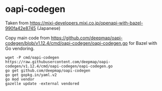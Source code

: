 # oapi-codegen

Taken from https://mixi-developers.mixi.co.jp/openapi-with-bazel-990fa42e8745 (Japanese)

Copy main code from https://github.com/deepmap/oapi-codegen/blob/v1.12.4/cmd/oapi-codegen/oapi-codegen.go for Bazel with Go vendoring.

```
wget -P cmd/oapi-codegen https://raw.githubusercontent.com/deepmap/oapi-codegen/v1.12.4/cmd/oapi-codegen/oapi-codegen.go
go get github.com/deepmap/oapi-codegen
go get gopkg.in/yaml.v2
go mod vendor
gazelle update -external vendored
```